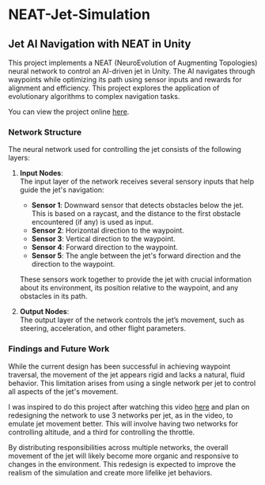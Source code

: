 # NEAT-Jet-Simulation

## Jet AI Navigation with NEAT in Unity

This project implements a NEAT (NeuroEvolution of Augmenting Topologies) neural network to control an AI-driven jet in Unity. The AI navigates through waypoints while optimizing its path using sensor inputs and rewards for alignment and efficiency. This project explores the application of evolutionary algorithms to complex navigation tasks.

You can view the project online [here](https://edanstasiuk.github.io/NEAT-Jet-Simulation/).

### Network Structure

The neural network used for controlling the jet consists of the following layers:

1. **Input Nodes**:  
   The input layer of the network receives several sensory inputs that help guide the jet's navigation:
   
   - **Sensor 1**: Downward sensor that detects obstacles below the jet. This is based on a raycast, and the distance to the first obstacle encountered (if any) is used as input.
   - **Sensor 2**: Horizontal direction to the waypoint.
   - **Sensor 3**: Vertical direction to the waypoint.
   - **Sensor 4**: Forward direction to the waypoint.
   - **Sensor 5**: The angle between the jet's forward direction and the direction to the waypoint.

   These sensors work together to provide the jet with crucial information about its environment, its position relative to the waypoint, and any obstacles in its path.

2. **Output Nodes**:  
   The output layer of the network controls the jet’s movement, such as steering, acceleration, and other flight parameters.

### Findings and Future Work

While the current design has been successful in achieving waypoint traversal, the movement of the jet appears rigid and lacks a natural, fluid behavior. This limitation arises from using a single network per jet to control all aspects of the jet's movement.

I was inspired to do this project after watching this video [here](https://www.youtube.com/watch?v=hWOSx_9fpaQ) and plan on redesigning the network to use 3 networks per jet, as in the video, to emulate jet movement better. This will involve having two networks for controlling altitude, and a third for controlling the throttle.

By distributing responsibilities across multiple networks, the overall movement of the jet will likely become more organic and responsive to changes in the environment. This redesign is expected to improve the realism of the simulation and create more lifelike jet behaviors.
